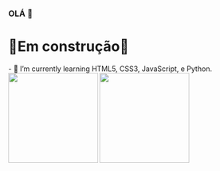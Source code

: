 ### OLÁ 👋
 <h1>🚧Em construção🚧</h1>
- 🌱 I’m currently learning HTML5, CSS3, JavaScript, e Python.
    <div>
  <a href="https://beacons.ai/Math1290">
<img align="left" height="180em" src="https://github-readme-stats.vercel.app/api?username=Math1290&show_icons=true&theme=dark&include_all_commits=true&count_private=true"/>   <img height="180em" src="https://github-readme-stats.vercel.app/api/top-langs/?username=Math1290&layout=compact&langs_count=7&theme=dark"/>
     <div>
      
       
      

